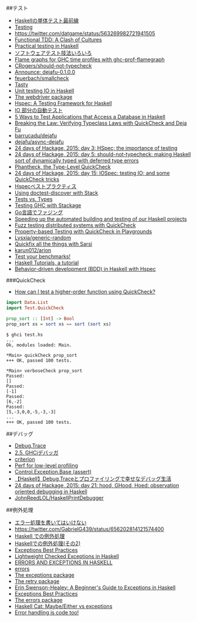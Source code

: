 ##テスト
* [Haskellの単体テスト最前線](https://github.com/kazu-yamamoto/unit-test-example/blob/master/markdown/ja/tutorial.md)
* [Testing](http://www.scs.stanford.edu/14sp-cs240h/slides/testing-slides.html)
* <https://twitter.com/datgame/status/563269982721941505>
* [Functional TDD: A Clash of Cultures](https://www.facebook.com/notes/kent-beck/functional-tdd-a-clash-of-cultures/472392329460303)
* [Practical testing in Haskell](http://jaspervdj.be/posts/2015-03-13-practical-testing-in-haskell.html)
* [ソフトウェアテスト技法いろいろ](http://shanon-tech.blogspot.jp/2011/05/blog-post.html)
* [Flame graphs for GHC time profiles with ghc-prof-flamegraph](https://www.fpcomplete.com/blog/2015/04/ghc-prof-flamegraph)
* [CRogers/should-not-typecheck](https://github.com/CRogers/should-not-typecheck)
* [Announce: dejafu-0.1.0.0](http://www.barrucadu.co.uk/posts/2015-08-27-announce-dejafu.html)
* [feuerbach/smallcheck](https://github.com/feuerbach/smallcheck)
* [Tasty](http://documentup.com/feuerbach/tasty)
* [Unit testing IO in Haskell](https://blog.pusher.com/unit-testing-io-in-haskell/)
* [The webdriver package](https://hackage.haskell.org/package/webdriver)
* [Hspec: A Testing Framework for Haskell](http://hspec.github.io/index.html)
* [IO 部分の自動テスト](http://krdlab.hatenablog.com/)
* [5 Ways to Test Applications that Access a Database in Haskell](http://functor.tokyo/blog/2015-11-20-testing-db-access)
* [Breaking the Law: Verifying Typeclass Laws with QuickCheck and Deja Fu](http://www.barrucadu.co.uk/posts/2015-11-29-breaking-the-law-verifying-typeclass-laws-with-quickcheck-and-dejafu.html)
* [barrucadu/dejafu](https://github.com/barrucadu/dejafu)
* [dejafu/async-dejafu](https://github.com/barrucadu/dejafu/tree/master/async-dejafu)
* [24 days of Hackage, 2015: day 3: HSpec; the importance of testing](http://conscientiousprogrammer.com/blog/2015/12/03/24-days-of-hackage-2015-day-3-hspec-the-importance-of-testing/)
* [24 days of Hackage, 2015: day 5: should-not-typecheck: making Haskell sort of dynamically typed with deferred type errors](http://conscientiousprogrammer.com/blog/2015/12/05/24-days-of-hackage-2015-day-5-should-not-typecheck-making-haskell-sort-of-dynamically-typed-with-deferred-type-errors/)
* [Phantheck, the Type-Level QuickCheck](http://begriffs.com/posts/2015-12-06-quickcheck-for-types.html)
* [24 days of Hackage, 2015: day 15: IOSpec: testing IO; and some QuickCheck tricks](http://conscientiousprogrammer.com/blog/2015/12/15/24-days-of-hackage-2015-day-15-iospec-testing-io-and-some-quickcheck-tricks/)
* [Hspecベストプラクティス](http://fujimura.hatenablog.com/entry/2015/12/15/214332)
* [Using doctest-discover with Stack](http://blog.rcook.org/blog/2016/doctest-discover-stack/)
* [Tests vs. Types](http://kevinmahoney.co.uk/articles/tests-vs-types/)
* [Testing GHC with Stackage](https://www.fpcomplete.com/blog/2016/02/testing-ghc-with-stackage)
* [Go言語でファジング](http://deeeet.com/writing/2015/12/21/go-fuzz/)
* [Speeding up the automated building and testing of our Haskell projects](http://bitemyapp.com/posts/2016-03-28-speeding-up-builds.html)
* [Fuzz testing distributed systems with QuickCheck](https://blog.pusher.com/fuzz-testing-distributed-systems-with-quickcheck/)
* [Property-based Testing with QuickCheck in Playgrounds](http://blog.haskellformac.com/blog/property-based-testing-with-quickcheck-in-playgrounds)
* [Lysxia/generic-random](https://github.com/Lysxia/generic-random)
* [Quickfix all the things with Sarsi](http://aloiscochard.blogspot.jp/2016/04/quickfix-all-things-with-sarsi.html)
* [karun012/arion](https://github.com/karun012/arion)
* [Test your benchmarks!](https://ivanmiljenovic.wordpress.com/2016/05/23/test-your-benchmarks/)
* [Haskell Tutorials, a tutorial](http://yannesposito.com/Scratch/en/blog/Haskell-Tutorials--a-tutorial/)
* [Behavior-driven development (BDD) in Haskell with Hspec](https://www.stackbuilders.com/tutorials/haskell/bdd-in-haskell-with-hspec/)

###QuickCheck
* [How can I test a higher-order function using QuickCheck?](http://stackoverflow.com/questions/9686665/how-can-i-test-a-higher-order-function-using-quickcheck)

```haskell
import Data.List
import Test.QuickCheck

prop_sort :: [Int] -> Bool
prop_sort xs = sort xs == sort (sort xs)
```

```shell
$ ghci test.hs
...
Ok, modules loaded: Main.

*Main> quickCheck prop_sort
+++ OK, passed 100 tests.

*Main> verboseCheck prop_sort
Passed:
[]
Passed:
[-1]
Passed:
[6,-2]
Passed:
[5,-3,0,0,-5,-3,-3]
...
+++ OK, passed 100 tests.
```

##デバッグ
* [Debug.Trace](http://hackage.haskell.org/package/base/docs/Debug-Trace.html)
* [2.5. GHCiデバッガ](http://www.kotha.net/ghcguide_ja/latest/ghci-debugger.html)
* [criterion](http://hackage.haskell.org/package/criterion)
* [Perf for low-level profiling](https://www.fpcomplete.com/user/bitonic/perf-for-low-level-profiling)
* [Control.Exception.Base (assert)](http://hackage.haskell.org/package/base-4.8.1.0/docs/Control-Exception-Base.html#v:assert)
* [【Haskell】Debug.Traceとプロファイリングで幸せなデバッグ生活](http://yu-i9.hatenablog.com/entry/2014/09/04/000000)
* [24 days of Hackage, 2015: day 21: hood, GHood, Hoed: observation oriented debugging in Haskell](http://conscientiousprogrammer.com/blog/2015/12/21/24-days-of-hackage-2015-day-21-hood-ghood-hoed-observation-oriented-debugging-in-haskell/)
* [JohnReedLOL/HaskellPrintDebugger](https://github.com/JohnReedLOL/HaskellPrintDebugger)

##例外処理
* [エラー処理を書いてはいけない](http://tanakh.jp/pub/pfi-seminar-2011-12-08.html)
* <https://twitter.com/GabrielG439/status/656202814121574400>
* [Haskell での例外処理](http://d.hatena.ne.jp/kazu-yamamoto/20120604/1338802792)
* [Haskellでの例外処理(その2)](http://d.hatena.ne.jp/kazu-yamamoto/20120605/1338871044)
* [Exceptions Best Practices](https://www.fpcomplete.com/user/commercial/content/exceptions-best-practices)
* [Lightweight Checked Exceptions in Haskell](http://www.well-typed.com/blog/2015/07/checked-exceptions/)
* [ERRORS AND EXCEPTIONS IN HASKELL](http://www.stackbuilders.com/news/errors-and-exceptions-in-haskell)
* [errors](http://hackage.haskell.org/package/errors)
* [The exceptions package](http://hackage.haskell.org/package/exceptions)
* [The retry package](https://hackage.haskell.org/package/retry)
* [Erin Swenson-Healey: A Beginner's Guide to Exceptions in Haskell](https://www.youtube.com/watch?v=PWS0Whf6-wc)
* [Exceptions Best Practices](https://www.schoolofhaskell.com/user/commercial/content/exceptions-best-practices)
* [The errors package](http://hackage.haskell.org/package/errors)
* [Haskell Cat: Maybe/Either vs exceptions](https://www.youtube.com/watch?v=8xkG660D6bI)
* [Error handling is code too!](http://cs-syd.eu/posts/2016-03-13-error-handling-is-code-too.html)
